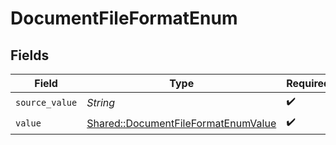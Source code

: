 # DocumentFileFormatEnum


## Fields

| Field                                                                                     | Type                                                                                      | Required                                                                                  | Description                                                                               |
| ----------------------------------------------------------------------------------------- | ----------------------------------------------------------------------------------------- | ----------------------------------------------------------------------------------------- | ----------------------------------------------------------------------------------------- |
| `source_value`                                                                            | *String*                                                                                  | :heavy_check_mark:                                                                        | N/A                                                                                       |
| `value`                                                                                   | [Shared::DocumentFileFormatEnumValue](../../models/shared/documentfileformatenumvalue.md) | :heavy_check_mark:                                                                        | N/A                                                                                       |